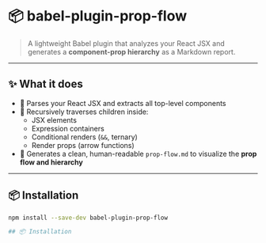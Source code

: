 # 📦 babel-plugin-prop-flow

> A lightweight Babel plugin that analyzes your React JSX and generates a **component-prop hierarchy** as a Markdown report.

---

## ✨ What it does

- 🧠 Parses your React JSX and extracts all top-level components
- 🔁 Recursively traverses children inside:
  - JSX elements
  - Expression containers
  - Conditional renders (`&&`, ternary)
  - Render props (arrow functions)
- 📝 Generates a clean, human-readable `prop-flow.md` to visualize the **prop flow and hierarchy**

---

## 📦 Installation

```bash
npm install --save-dev babel-plugin-prop-flow

## 📦 Installation